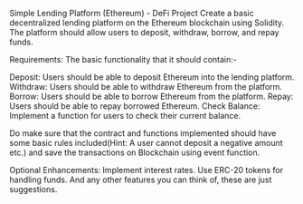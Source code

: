 Simple Lending Platform (Ethereum) - DeFi Project
Create a basic decentralized lending platform on the Ethereum blockchain using Solidity. The platform should allow users to deposit, withdraw, borrow, and repay funds.

Requirements: The basic functionality that it should contain:-

Deposit: Users should be able to deposit Ethereum into the lending platform.
Withdraw: Users should be able to withdraw Ethereum from the platform.
Borrow: Users should be able to borrow Ethereum from the platform.
Repay: Users should be able to repay borrowed Ethereum.
Check Balance: Implement a function for users to check their current balance.

Do make sure that the contract and functions implemented should have some basic rules included(Hint: A user cannot deposit a negative amount etc.) and save the transactions on Blockchain using event function.

Optional Enhancements:
Implement interest rates.
Use ERC-20 tokens for handling funds.
And any other features you can think of, these are just suggestions.
